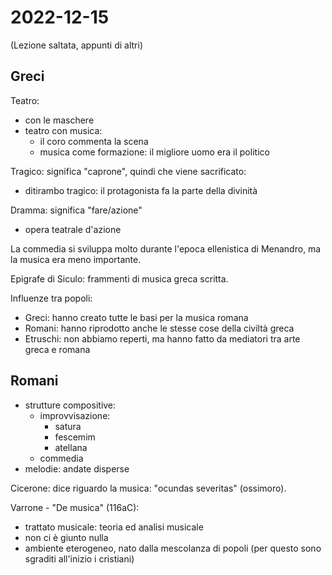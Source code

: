 # 2022-12-15

(Lezione saltata, appunti di altri)

## Greci

Teatro:
- con le maschere
- teatro con musica:
    + il coro commenta la scena
    + musica come formazione: il migliore uomo era il politico

Tragico: significa "caprone", quindi che viene sacrificato:
- ditirambo tragico: il protagonista fa la parte della divinità

Dramma: significa "fare/azione"
- opera teatrale d'azione

La commedia si sviluppa molto durante l'epoca ellenistica di Menandro, ma la musica era meno importante.

Epigrafe di Siculo: frammenti di musica greca scritta.

Influenze tra popoli:
- Greci: hanno creato tutte le basi per la musica romana
- Romani: hanno riprodotto anche le stesse cose della civiltà greca
- Etruschi: non abbiamo reperti, ma hanno fatto da mediatori tra arte greca e romana

## Romani

- strutture compositive:
    + improvvisazione:
        - satura
        - fescemim
        - atellana
    + commedia
- melodie: andate disperse

Cicerone: dice riguardo la musica: "ocundas severitas" (ossimoro).

Varrone - "De musica" (116aC):
- trattato musicale: teoria ed analisi musicale
- non ci è giunto nulla
- ambiente eterogeneo, nato dalla mescolanza di popoli (per questo sono sgraditi all'inizio i cristiani)